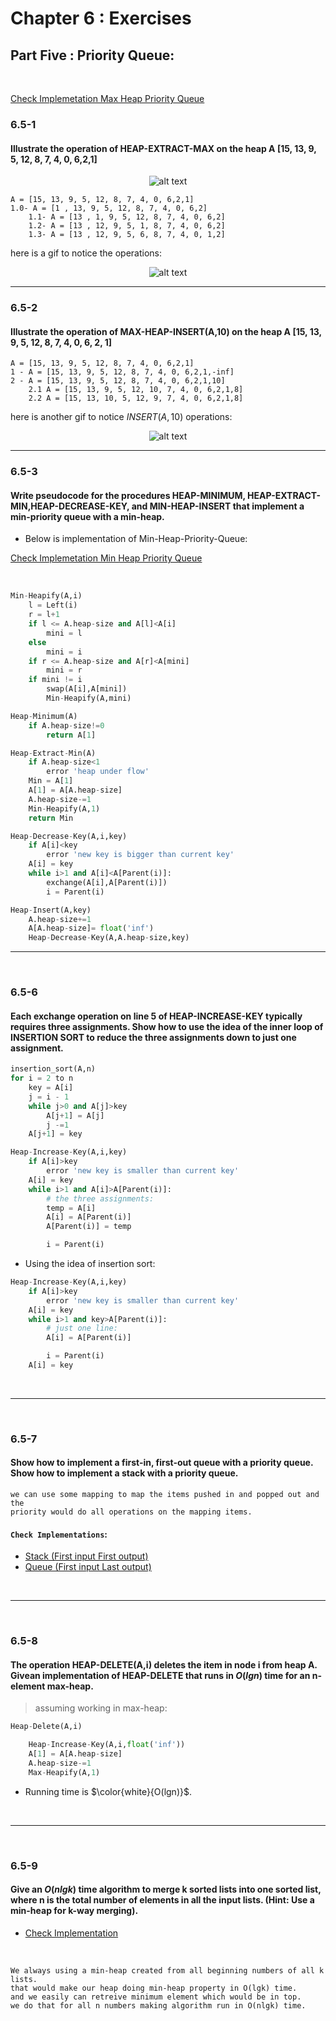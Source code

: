 # Chapter 6 : Exercises

## Part Five : Priority Queue:

<br>


[Check Implemetation Max Heap Priority Queue](https://github.com/sayedgamal99/INTRO-TO-ALGORITHMS/blob/main/Code/PriorityQueue_MaxHeap.py)

### 6.5-1
#### Illustrate the operation of HEAP-EXTRACT-MAX on the heap A [15, 13, 9, 5, 12, 8, 7, 4, 0, 6,2,1]

<p align='center'>
    <img src="https://github.com/sayedgamal99/INTRO-TO-ALGORITHMS/blob/main/Exercises/Images/priorityQEx1heap.png?raw=true" alt='alt text'>
</p>

```
A = [15, 13, 9, 5, 12, 8, 7, 4, 0, 6,2,1]
1.0- A = [1 , 13, 9, 5, 12, 8, 7, 4, 0, 6,2]
    1.1- A = [13 , 1, 9, 5, 12, 8, 7, 4, 0, 6,2]
    1.2- A = [13 , 12, 9, 5, 1, 8, 7, 4, 0, 6,2]
    1.3- A = [13 , 12, 9, 5, 6, 8, 7, 4, 0, 1,2]
```

here is a gif to notice the operations:

<p align='center'>
    <img src="https://github.com/sayedgamal99/INTRO-TO-ALGORITHMS/blob/main/Exercises/Images/extract_max_heap.gif?raw=true" alt='alt text'>
</p>


---

### 6.5-2 
#### Illustrate the operation of MAX-HEAP-INSERT(A,10) on the heap A [15, 13, 9, 5, 12, 8, 7, 4, 0, 6, 2, 1]

```
A = [15, 13, 9, 5, 12, 8, 7, 4, 0, 6,2,1]
1 - A = [15, 13, 9, 5, 12, 8, 7, 4, 0, 6,2,1,-inf]
2 - A = [15, 13, 9, 5, 12, 8, 7, 4, 0, 6,2,1,10]
    2.1 A = [15, 13, 9, 5, 12, 10, 7, 4, 0, 6,2,1,8]
    2.2 A = [15, 13, 10, 5, 12, 9, 7, 4, 0, 6,2,1,8]

```

here is another gif to notice $INSERT(A,10)$ operations:

<p align='center'>
    <img src="https://github.com/sayedgamal99/INTRO-TO-ALGORITHMS/blob/main/Exercises/Images/priorityqueue_insert.gif?raw=true" alt='alt text'>
</p>



---


### 6.5-3
#### Write pseudocode for the procedures HEAP-MINIMUM, HEAP-EXTRACT-MIN,HEAP-DECREASE-KEY, and MIN-HEAP-INSERT that implement a min-priority queue with a min-heap.


- Below is implementation of Min-Heap-Priority-Queue:

[Check Implemetation Min Heap Priority Queue](https://github.com/sayedgamal99/INTRO-TO-ALGORITHMS/blob/main/Code/PriorityQueue_MinHeap.py)

<br>

```python
Min-Heapify(A,i)
    l = Left(i)
    r = l+1
    if l <= A.heap-size and A[l]<A[i]
        mini = l
    else 
        mini = i
    if r <= A.heap-size and A[r]<A[mini]
        mini = r
    if mini != i 
        swap(A[i],A[mini])
        Min-Heapify(A,mini)
```

```py
Heap-Minimum(A)
    if A.heap-size!=0
        return A[1]
```
```py
Heap-Extract-Min(A)
    if A.heap-size<1
        error 'heap under flow'
    Min = A[1]
    A[1] = A[A.heap-size]
    A.heap-size-=1
    Min-Heapify(A,1)
    return Min
```
```py
Heap-Decrease-Key(A,i,key)
    if A[i]<key
        error 'new key is bigger than current key'
    A[i] = key
    while i>1 and A[i]<A[Parent(i)]:
        exchange(A[i],A[Parent(i)])
        i = Parent(i)
```
```py
Heap-Insert(A,key)
    A.heap-size+=1
    A[A.heap-size]= float('inf')
    Heap-Decrease-Key(A,A.heap-size,key)
```

---

<br>

### 6.5-6
#### Each exchange operation on line 5 of HEAP-INCREASE-KEY typically requires three assignments. Show how to use the idea of the inner loop of INSERTION SORT to reduce the three assignments down to just one assignment.

```py
insertion_sort(A,n)
for i = 2 to n
    key = A[i]
    j = i - 1
    while j>0 and A[j]>key
        A[j+1] = A[j]
        j -=1
    A[j+1] = key

```

```py
Heap-Increase-Key(A,i,key)
    if A[i]>key
        error 'new key is smaller than current key'
    A[i] = key
    while i>1 and A[i]>A[Parent(i)]:
        # the three assignments:
        temp = A[i]
        A[i] = A[Parent(i)]
        A[Parent(i)] = temp

        i = Parent(i)
```
- Using the idea of insertion sort:

```py
Heap-Increase-Key(A,i,key)
    if A[i]>key
        error 'new key is smaller than current key'
    A[i] = key
    while i>1 and key>A[Parent(i)]:
        # just one line:
        A[i] = A[Parent(i)]

        i = Parent(i)
    A[i] = key
```


<br>

---

<br>

### 6.5-7
#### Show how to implement a first-in, first-out queue with a priority queue. Show how to implement a stack with a priority queue.

```
we can use some mapping to map the items pushed in and popped out and the 
priority would do all operations on the mapping items.

```

#### `Check Implementations`:

- [Stack (First input First output)](https://github.com/sayedgamal99/INTRO-TO-ALGORITHMS/blob/main/Code/PriorityQueue_Stack.py)
- [Queue (First input Last output)](https://github.com/sayedgamal99/INTRO-TO-ALGORITHMS/blob/main/Code/PriorityQueue_FIFO_Queue.py)

<br>

---

<br>

### 6.5-8
#### The operation HEAP-DELETE(A,i) deletes the item in node i from heap A. Givean implementation of HEAP-DELETE that runs in $O(lgn)$ time for an n-element max-heap.

>assuming working in max-heap:

```py
Heap-Delete(A,i)

    Heap-Increase-Key(A,i,float('inf'))
    A[1] = A[A.heap-size]
    A.heap-size-=1
    Max-Heapify(A,1)

```

- Running time is $\color{white}{O(lgn)}$.



<br>

---

<br>

### 6.5-9
#### Give an $O(nlgk)$ time algorithm to merge k sorted lists into one sorted list, where n is the total number of elements in all the input lists. (Hint: Use a min-heap for k-way merging).

- [Check Implementation](https://github.com/sayedgamal99/INTRO-TO-ALGORITHMS/blob/main/Code/PriorityQueue_merge_K_lists.py)

<br>

```
We always using a min-heap created from all beginning numbers of all k lists.
that would make our heap doing min-heap property in O(lgk) time.
and we easily can retreive minimum element which would be in top.
we do that for all n numbers making algorithm run in O(nlgk) time.
```


